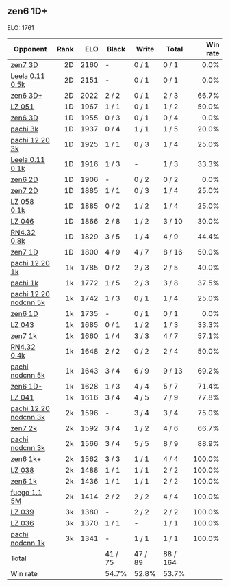 ## zen6 1D+ ##

ELO: 1761

Opponent | Rank | ELO | Black | Write | Total | Win rate
---------|-----:|----:|-------|-------|-------|-------:
[zen7 3D](zen7%203D.md) | 2D | 2160 | - | 0 / 1 | 0 / 1 | 0.0%
[Leela 0.11 0.5k](Leela%200.11%200.5k.md) | 2D | 2151 | - | 0 / 1 | 0 / 1 | 0.0%
[zen6 3D+](zen6%203D+.md) | 2D | 2022 | 2 / 2 | 0 / 1 | 2 / 3 | 66.7%
[LZ 051](LZ%20051.md) | 1D | 1967 | 1 / 1 | 0 / 1 | 1 / 2 | 50.0%
[zen6 3D](zen6%203D.md) | 1D | 1955 | 0 / 3 | 0 / 1 | 0 / 4 | 0.0%
[pachi 3k](pachi%203k.md) | 1D | 1937 | 0 / 4 | 1 / 1 | 1 / 5 | 20.0%
[pachi 12.20 3k](pachi%2012.20%203k.md) | 1D | 1925 | 1 / 1 | 0 / 3 | 1 / 4 | 25.0%
[Leela 0.11 0.1k](Leela%200.11%200.1k.md) | 1D | 1916 | 1 / 3 | - | 1 / 3 | 33.3%
[zen6 2D](zen6%202D.md) | 1D | 1906 | - | 0 / 2 | 0 / 2 | 0.0%
[zen7 2D](zen7%202D.md) | 1D | 1885 | 1 / 1 | 0 / 3 | 1 / 4 | 25.0%
[LZ 058 0.1k](LZ%20058%200.1k.md) | 1D | 1885 | 0 / 2 | 1 / 2 | 1 / 4 | 25.0%
[LZ 046](LZ%20046.md) | 1D | 1866 | 2 / 8 | 1 / 2 | 3 / 10 | 30.0%
[RN4.32 0.8k](RN4.32%200.8k.md) | 1D | 1829 | 3 / 5 | 1 / 4 | 4 / 9 | 44.4%
[zen7 1D](zen7%201D.md) | 1D | 1800 | 4 / 9 | 4 / 7 | 8 / 16 | 50.0%
[pachi 12.20 1k](pachi%2012.20%201k.md) | 1k | 1785 | 0 / 2 | 2 / 3 | 2 / 5 | 40.0%
[pachi 1k](pachi%201k.md) | 1k | 1772 | 1 / 5 | 2 / 3 | 3 / 8 | 37.5%
[pachi 12.20 nodcnn 5k](pachi%2012.20%20nodcnn%205k.md) | 1k | 1742 | 1 / 3 | 0 / 1 | 1 / 4 | 25.0%
[zen6 1D](zen6%201D.md) | 1k | 1735 | - | 0 / 1 | 0 / 1 | 0.0%
[LZ 043](LZ%20043.md) | 1k | 1685 | 0 / 1 | 1 / 2 | 1 / 3 | 33.3%
[zen7 1k](zen7%201k.md) | 1k | 1660 | 1 / 4 | 3 / 3 | 4 / 7 | 57.1%
[RN4.32 0.4k](RN4.32%200.4k.md) | 1k | 1648 | 2 / 2 | 0 / 2 | 2 / 4 | 50.0%
[pachi nodcnn 5k](pachi%20nodcnn%205k.md) | 1k | 1643 | 3 / 4 | 6 / 9 | 9 / 13 | 69.2%
[zen6 1D-](zen6%201D-.md) | 1k | 1628 | 1 / 3 | 4 / 4 | 5 / 7 | 71.4%
[LZ 041](LZ%20041.md) | 1k | 1616 | 3 / 4 | 4 / 5 | 7 / 9 | 77.8%
[pachi 12.20 nodcnn 3k](pachi%2012.20%20nodcnn%203k.md) | 2k | 1596 | - | 3 / 4 | 3 / 4 | 75.0%
[zen7 2k](zen7%202k.md) | 2k | 1592 | 3 / 4 | 1 / 2 | 4 / 6 | 66.7%
[pachi nodcnn 3k](pachi%20nodcnn%203k.md) | 2k | 1566 | 3 / 4 | 5 / 5 | 8 / 9 | 88.9%
[zen6 1k+](zen6%201k+.md) | 2k | 1562 | 3 / 3 | 1 / 1 | 4 / 4 | 100.0%
[LZ 038](LZ%20038.md) | 2k | 1488 | 1 / 1 | 1 / 1 | 2 / 2 | 100.0%
[zen6 1k](zen6%201k.md) | 2k | 1436 | 1 / 1 | 1 / 1 | 2 / 2 | 100.0%
[fuego 1.1 5M](fuego%201.1%205M.md) | 2k | 1414 | 2 / 2 | 2 / 2 | 4 / 4 | 100.0%
[LZ 039](LZ%20039.md) | 3k | 1380 | - | 2 / 2 | 2 / 2 | 100.0%
[LZ 036](LZ%20036.md) | 3k | 1370 | 1 / 1 | - | 1 / 1 | 100.0%
[pachi nodcnn 1k](pachi%20nodcnn%201k.md) | 3k | 1341 | - | 1 / 1 | 1 / 1 | 100.0%
Total | | | 41 / 75 | 47 / 89 | 88 / 164 | 
Win rate| | | 54.7% | 52.8% | 53.7% | 
